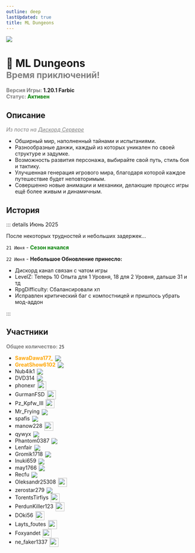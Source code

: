 ```yaml
---
outline: deep
lastUpdated: true
title: ML Dungeons
---
```

<!-- <iconify-icon icon="solar:archive-bold-duotone" style="margin-right:0.10rem;margin:center;color: #868dcc" ></iconify-icon> -->
![](/WIKI/ML-Dungeons/banner.png)


# 🏰 ML Dungeons<br/> <span style="color: gray;"><sup> Время приключений! </sup></span>

**<span style="color: gray;">Версия Игры:</span> 1.20.1 Farbic**<br/>
**<span style="color: gray;">Статус:</span> <span style="color: green;">Активен</span>**
<!-- <br/><span style="color: gray;"><sub>21.06.2025 - 00.00.2025</sub></span><br/> -->

## Описание
*<span style="color: gray;">Из поста на <a href="http://dsc.gg/minelacs" style="color: gray;">Дискорд Сервере</a></span>*
- Обширный мир, наполненный тайнами и испытаниями.
- Разнообразные данжи, каждый из которых уникален по своей структуре и задумке.
- Возможность развития персонажа, выбирайте свой путь, стиль боя и тактику.
- Улучшенная генерация игрового мира, благодаря которой каждое путешествие будет неповторимым.
- Совершенно новые анимации и механики, делающие процесс игры ещё более живым и динамичным.


<!-- ## Документации / Ресурсы

<Links :items="[
    {
        name: 'Веб Карта',
        link: 'http://minelacs.online:12345/',
        icon: 'solar:map-bold-duotone', 
        color: '#868dcc' 
    }
    ]"
/> -->

## История

::: details Июнь 2025

После некоторых трудностей и небольших задержек...

`21 Июня` - **<span style="color: green;">Сезон начался</span>**

`22 Июня` - **Небольшое Обновление принесло:**
- Дискорд канал связан с чатом игры <br/>
- LevelZ: Теперь 10 Опыта для 1 Уровня, 18 для 2 Уровня, дальше 31 и тд<br/>
- RpgDifficulty: Сбалансировали хп <br/>
- Исправлен критический баг с компостницей и пришлось убрать мод-аддон<br/>

:::

## Участники 
**<span style="color: gray;">Общее количество:</span>** `25` <br/>
<!-- <span style="color: gray;"> (`20` + `1` [<iconify-icon icon="solar:user-block-bold-duotone"  style="margin:center;color: #FF0000"></iconify-icon>](#banned))</span><br/>** -->





- **<span style="color: orange;">SawaDawa177_</span>** <img src="https://api.mineatar.io/face/0c81442c240b4087851ff50f3d8fd589?scale=3" style="display: inline; margin: 0 2px; vertical-align: middle;" />
- **<span style="color: orange;">GreatShow6102</span>** <img src="https://api.mineatar.io/face/ceb1b631-d2ff-4166-8458-e4c8498e1248?scale=3" style="display: inline; margin: 0 2px; vertical-align: middle;" />
- Nub4ik1  <img src="https://api.mineatar.io/face/d2b496f0-c2b0-4849-8dee-a6bda731a7eb?scale=3" style="display: inline; margin: 0 2px; vertical-align: middle;" />
- DVD314 <img src="https://api.mineatar.io/face/9806b0b5-baa2-48c6-b70e-64af239a78eb?scale=3" style="display: inline; margin: 0 2px; vertical-align: middle;" /> 
- phonexr <img src="/minecraft/playerHeads/steveHead.png" style="display: inline; margin: 0 2px; vertical-align: middle;" width="24" height="24"/>
- GurmanFSD <img src="/minecraft/playerHeads/steveHead.png" style="display: inline; margin: 0 2px; vertical-align: middle;" width="24" height="24"/>
- Pz_Kpfw_III <img src="/minecraft/playerHeads/steveHead.png" style="display: inline; margin: 0 2px; vertical-align: middle;" width="24" height="24"/>
- Mr_Frying <img src="https://api.mineatar.io/face/8a587fdf-a714-42db-b460-cac37bfaaaeb?scale=3" style="display: inline; margin: 0 2px; vertical-align: middle;" />
- spafis <img src="https://api.mineatar.io/face/24c076a7-aecc-4934-9d95-19ccc5860bc2?scale=3" style="display: inline; margin: 0 2px; vertical-align: middle;" />
- manow228 <img src="/minecraft/playerHeads/steveHead.png" style="display: inline; margin: 0 2px; vertical-align: middle;" width="24" height="24"/>
- qywyx <img src="https://api.mineatar.io/face/45e529c8-4a8e-44eb-b02c-5b99e41a9d1c?scale=3" style="display: inline; margin: 0 2px; vertical-align: middle;" />
- Phantom0387 <img src="https://api.mineatar.io/face/a0c9981e-5a1d-41ce-a449-ed5c016778af?scale=3" style="display: inline; margin: 0 2px; vertical-align: middle;" />
- Lenfair <img src="https://api.mineatar.io/face/d36339eb-2d45-4c50-a1d9-06be69c1321e?scale=3" style="display: inline; margin: 0 2px; vertical-align: middle;" />
- Gromik1718 <img src="https://api.mineatar.io/face/c701ac96-7be8-4585-bb82-75a96a87fc2f?scale=3" style="display: inline; margin: 0 2px; vertical-align: middle;" />
- Inuki659 <img src="https://api.mineatar.io/face/cbc9c20c-48fc-484d-ac58-b068865c936f?scale=3" style="display: inline; margin: 0 2px; vertical-align: middle;" />
- may1766 <img src="https://api.mineatar.io/face/8d88b0f3-2c0b-43d8-aa60-1a963f816949?scale=3" style="display: inline; margin: 0 2px; vertical-align: middle;" />
- Recfu <img src="https://api.mineatar.io/face/9d509b51-c804-4081-aaa0-41ef3ba72238?scale=3" style="display: inline; margin: 0 2px; vertical-align: middle;" />
- Oleksandr25308 <img src="/minecraft/playerHeads/steveHead.png" style="display: inline; margin: 0 2px; vertical-align: middle;" width="24" height="24"/>
- zerostar279 <img src="https://api.mineatar.io/face/cfc33bd0-b49d-4b65-99d8-92ee7090a011?scale=3" style="display: inline; margin: 0 2px; vertical-align: middle;" />
- TorentsTirfiys <img src="/minecraft/playerHeads/steveHead.png" style="display: inline; margin: 0 2px; vertical-align: middle;" width="24" height="24"/>
- PerdunKiller123 <img src="/minecraft/playerHeads/steveHead.png" style="display: inline; margin: 0 2px; vertical-align: middle;" width="24" height="24"/>
- DOki56 <img src="/minecraft/playerHeads/steveHead.png" style="display: inline; margin: 0 2px; vertical-align: middle;" width="24" height="24"/>
- Layts_foutes <img src="/minecraft/playerHeads/steveHead.png" style="display: inline; margin: 0 2px; vertical-align: middle;" width="24" height="24"/>
- Foxyandet <img src="/minecraft/playerHeads/steveHead.png" style="display: inline; margin: 0 2px; vertical-align: middle;" width="24" height="24"/>
- ne_faker1337 <img src="/minecraft/playerHeads/steveHead.png" style="display: inline; margin: 0 2px; vertical-align: middle;" width="24" height="24"/>
